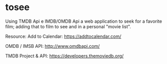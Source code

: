 # tosee
Using TMDB Api e IMDB/OMDB Api a web application to seek for a favorite film; adding that to film to see and in a personal "movie list".

Resource:
Add to Calendar: https://addtocalendar.com/

OMDB / IMSB API: http://www.omdbapi.com/

TMDB Project & API: https://developers.themoviedb.org/

